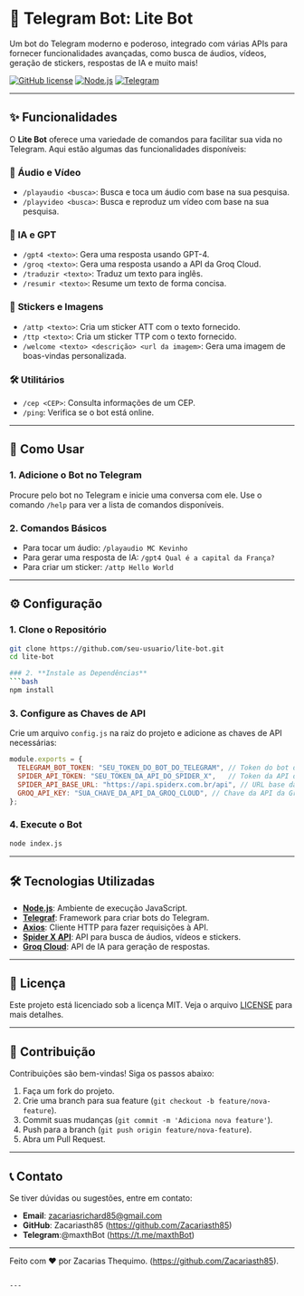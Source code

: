 # 🤖 Telegram Bot: Lite Bot

Um bot do Telegram moderno e poderoso, integrado com várias APIs para fornecer funcionalidades avançadas, como busca de áudios, vídeos, geração de stickers, respostas de IA e muito mais!

[![GitHub license](https://img.shields.io/badge/license-MIT-blue.svg)](LICENSE)
[![Node.js](https://img.shields.io/badge/Node.js-18.x-green.svg)](https://nodejs.org/)
[![Telegram](https://img.shields.io/badge/Telegram-Bot-blue.svg)](https://core.telegram.org/bots)

---

## ✨ Funcionalidades

O **Lite Bot** oferece uma variedade de comandos para facilitar sua vida no Telegram. Aqui estão algumas das funcionalidades disponíveis:

### 🎵 **Áudio e Vídeo**
- `/playaudio <busca>`: Busca e toca um áudio com base na sua pesquisa.
- `/playvideo <busca>`: Busca e reproduz um vídeo com base na sua pesquisa.

### 🤖 **IA e GPT**
- `/gpt4 <texto>`: Gera uma resposta usando GPT-4.
- `/groq <texto>`: Gera uma resposta usando a API da Groq Cloud.
- `/traduzir <texto>`: Traduz um texto para inglês.
- `/resumir <texto>`: Resume um texto de forma concisa.

### 🎨 **Stickers e Imagens**
- `/attp <texto>`: Cria um sticker ATT com o texto fornecido.
- `/ttp <texto>`: Cria um sticker TTP com o texto fornecido.
- `/welcome <texto> <descrição> <url da imagem>`: Gera uma imagem de boas-vindas personalizada.

### 🛠 **Utilitários**
- `/cep <CEP>`: Consulta informações de um CEP.
- `/ping`: Verifica se o bot está online.

---

## 🚀 Como Usar

### 1. **Adicione o Bot no Telegram**
Procure pelo bot no Telegram e inicie uma conversa com ele. Use o comando `/help` para ver a lista de comandos disponíveis.

### 2. **Comandos Básicos**
- Para tocar um áudio: `/playaudio MC Kevinho`
- Para gerar uma resposta de IA: `/gpt4 Qual é a capital da França?`
- Para criar um sticker: `/attp Hello World`

---

## ⚙️ Configuração

### 1. **Clone o Repositório**
```bash
git clone https://github.com/seu-usuario/lite-bot.git
cd lite-bot

### 2. **Instale as Dependências**
```bash
npm install
```

### 3. **Configure as Chaves de API**
Crie um arquivo `config.js` na raiz do projeto e adicione as chaves de API necessárias:

```javascript
module.exports = {
  TELEGRAM_BOT_TOKEN: "SEU_TOKEN_DO_BOT_DO_TELEGRAM", // Token do bot do Telegram
  SPIDER_API_TOKEN: "SEU_TOKEN_DA_API_DO_SPIDER_X",   // Token da API do Spider X
  SPIDER_API_BASE_URL: "https://api.spiderx.com.br/api", // URL base da API do Spider X
  GROQ_API_KEY: "SUA_CHAVE_DA_API_DA_GROQ_CLOUD", // Chave da API da Groq Cloud
};
```

### 4. **Execute o Bot**
```bash
node index.js
```

---

## 🛠 Tecnologias Utilizadas

- **[Node.js](https://nodejs.org/)**: Ambiente de execução JavaScript.
- **[Telegraf](https://telegraf.js.org/)**: Framework para criar bots do Telegram.
- **[Axios](https://axios-http.com/)**: Cliente HTTP para fazer requisições à API.
- **[Spider X API](https://api.spiderx.com.br/)**: API para busca de áudios, vídeos e stickers.
- **[Groq Cloud](https://groq.com/)**: API de IA para geração de respostas.

---

## 📄 Licença

Este projeto está licenciado sob a licença MIT. Veja o arquivo [LICENSE](LICENSE) para mais detalhes.

---

## 🤝 Contribuição

Contribuições são bem-vindas! Siga os passos abaixo:

1. Faça um fork do projeto.
2. Crie uma branch para sua feature (`git checkout -b feature/nova-feature`).
3. Commit suas mudanças (`git commit -m 'Adiciona nova feature'`).
4. Push para a branch (`git push origin feature/nova-feature`).
5. Abra um Pull Request.

---

## 📞 Contato

Se tiver dúvidas ou sugestões, entre em contato:

- **Email**: zacariasrichard85@gmail.com
- **GitHub**: Zacariasth85
(https://github.com/Zacariasth85)
- **Telegram**:@maxthBot
(https://t.me/maxthBot)

---

Feito com ❤️ por Zacarias Thequimo.
(https://github.com/Zacariasth85).
```

---
